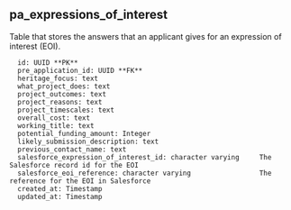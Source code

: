 ## pa_expressions_of_interest

Table that stores the answers that an applicant gives for an expression of interest (EOI).

```
  id: UUID **PK**
  pre_application_id: UUID **FK**
  heritage_focus: text
  what_project_does: text
  project_outcomes: text
  project_reasons: text
  project_timescales: text
  overall_cost: text
  working_title: text
  potential_funding_amount: Integer
  likely_submission_description: text
  previous_contact_name: text
  salesforce_expression_of_interest_id: character varying     The Salesforce record id for the EOI
  salesforce_eoi_reference: character varying                 The reference for the EOI in Salesforce
  created_at: Timestamp
  updated_at: Timestamp
```
